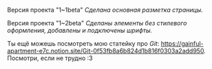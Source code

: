 Версия проекта "1~1beta"
*Сделана основная разметка страницы.*
  
Версия проекта "1~2beta"
*Сделаны элементы без стилевого оформления, добавлены и подключены шрифты.*

Ты ещё можешь посмотреть мою статейку про *Git*: https://gainful-apartment-e7c.notion.site/Git-0f53fb8a6b824d1b816f0303a2add950. Посмотри, если не трудно :3
